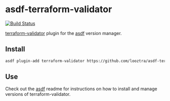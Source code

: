 # asdf-terraform-validator

[![Build Status](https://travis-ci.org/looztra/asdf-terraform-validator.svg?branch=master)](https://travis-ci.org/looztra/asdf-terraform-validator)

[terraform-validator](https://github.com/thazelart/terraform-validator) plugin for the [asdf](https://github.com/asdf-vm/asdf) version manager.

## Install

```bash
asdf plugin-add terraform-validator https://github.com/looztra/asdf-terraform-validator
```

## Use

Check out the [asdf](https://github.com/asdf-vm/asdf) readme for instructions on how to install and manage versions of terraform-validator.
